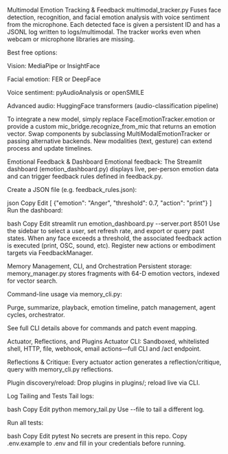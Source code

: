 Multimodal Emotion Tracking & Feedback
multimodal_tracker.py
Fuses face detection, recognition, and facial emotion analysis with voice sentiment from the microphone. Each detected face is given a persistent ID and has a JSONL log written to logs/multimodal. The tracker works even when webcam or microphone libraries are missing.

Best free options:

Vision: MediaPipe or InsightFace

Facial emotion: FER or DeepFace

Voice sentiment: pyAudioAnalysis or openSMILE

Advanced audio: HuggingFace transformers (audio-classification pipeline)

To integrate a new model, simply replace FaceEmotionTracker.emotion or provide a custom mic_bridge.recognize_from_mic that returns an emotion vector. Swap components by subclassing MultiModalEmotionTracker or passing alternative backends. New modalities (text, gesture) can extend process and update timelines.

Emotional Feedback & Dashboard
Emotional feedback:
The Streamlit dashboard (emotion_dashboard.py) displays live, per-person emotion data and can trigger feedback rules defined in feedback.py.

Create a JSON file (e.g. feedback_rules.json):

json
Copy
Edit
[
  {"emotion": "Anger", "threshold": 0.7, "action": "print"}
]
Run the dashboard:

bash
Copy
Edit
streamlit run emotion_dashboard.py --server.port 8501
Use the sidebar to select a user, set refresh rate, and export or query past states.
When any face exceeds a threshold, the associated feedback action is executed (print, OSC, sound, etc).
Register new actions or embodiment targets via FeedbackManager.

Memory Management, CLI, and Orchestration
Persistent storage:
memory_manager.py stores fragments with 64-D emotion vectors, indexed for vector search.

Command-line usage via memory_cli.py:

Purge, summarize, playback, emotion timeline, patch management, agent cycles, orchestrator.

See full CLI details above for commands and patch event mapping.

Actuator, Reflections, and Plugins
Actuator CLI:
Sandboxed, whitelisted shell, HTTP, file, webhook, email actions—full CLI and /act endpoint.

Reflections & Critique:
Every actuator action generates a reflection/critique, query with memory_cli.py reflections.

Plugin discovery/reload:
Drop plugins in plugins/; reload live via CLI.

Log Tailing and Tests
Tail logs:

bash
Copy
Edit
python memory_tail.py
Use --file to tail a different log.

Run all tests:

bash
Copy
Edit
pytest
No secrets are present in this repo.
Copy .env.example to .env and fill in your credentials before running.
